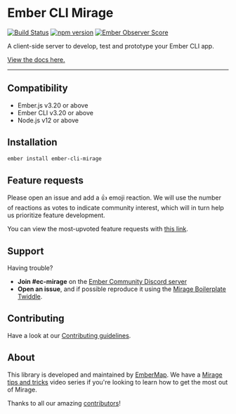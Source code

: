 # Ember CLI Mirage

[![Build Status](https://travis-ci.org/miragejs/ember-cli-mirage.svg?branch=master)](https://travis-ci.org/miragejs/ember-cli-mirage)
[![npm version](https://badge.fury.io/js/ember-cli-mirage.svg)](http://badge.fury.io/js/ember-cli-mirage)
[![Ember Observer Score](http://emberobserver.com/badges/ember-cli-mirage.svg)](http://emberobserver.com/addons/ember-cli-mirage)

A client-side server to develop, test and prototype your Ember CLI app.

[View the docs here.](https://www.ember-cli-mirage.com/)

----

## Compatibility

* Ember.js v3.20 or above
* Ember CLI v3.20 or above
* Node.js v12 or above


## Installation

```sh
ember install ember-cli-mirage
```

## Feature requests

Please open an issue and add a :+1: emoji reaction. We will use the number of reactions as votes to indicate community interest, which will in turn help us prioritize feature development.

You can view the most-upvoted feature requests with [this link](https://github.com/miragejs/ember-cli-mirage/issues?q=is%3Aissue+is%3Aopen+sort%3Areactions-%2B1-desc+label%3A%22Feature+%2F+Enhancement%22).

## Support

Having trouble?

- **Join #ec-mirage** on the [Ember Community Discord server](https://discord.gg/zT3asNS)
- **Open an issue**, and if possible reproduce it using the [Mirage Boilerplate Twiddle](https://ember-twiddle.com/ec3a4c625c43e7a38f3c6c0c1b8232ec?openFiles=twiddle.json%2C).

## Contributing

Have a look at our [Contributing guidelines](./CONTRIBUTING.md).

## About

This library is developed and maintained by [EmberMap](https://embermap.com/). We have a [Mirage tips and tricks](https://embermap.com/topics/mirage-tips-and-tricks) video series if you're looking to learn how to get the most out of Mirage.

Thanks to all our amazing [contributors](https://github.com/miragejs/ember-cli-mirage/graphs/contributors)!

